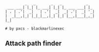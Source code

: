 ```shell
         _   _       _   _           _   
 ___ ___| |_| |_ ___| |_| |_ ___ ___| |_ 
| . | .'|  _|   | .'|  _|  _| .'|  _| '_|
|  _|__,|_| |_|_|__,|_| |_| |__,|___|_,_|
|_|

# by pxcs - blackmarlinexec
```

## Attack path finder
